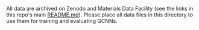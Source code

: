 All data are archived on Zenodo and Materials Data Facility (see the links in this repo's main [README.md](../README.md)). Please place all data files in this directory to use them for training and evaluating GCNNs.
